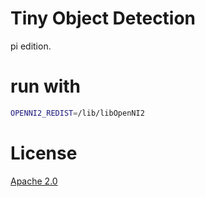 # Tiny Object Detection
pi edition.

# run with 
```sh
OPENNI2_REDIST=/lib/libOpenNI2
```

# License
[Apache 2.0](LICENSE.md)
